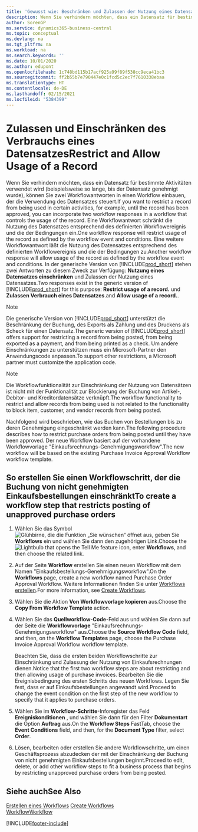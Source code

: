 ```yaml
---
title: 'Gewusst wie: Beschränken und Zulassen der Nutzung eines Datensatzes | Microsoft Docs'
description: Wenn Sie verhindern möchten, dass ein Datensatz für bestimmte Aktivitäten verwendet wird (beispielsweise so lange, bis der Datensatz genehmigt wurde), können Sie zwei Workflowantworten in einen Workflow einbauen, der die Verwendung des Datensatzes steuert.
author: SorenGP
ms.service: dynamics365-business-central
ms.topic: conceptual
ms.devlang: na
ms.tgt_pltfrm: na
ms.workload: na
ms.search.keywords: ''
ms.date: 10/01/2020
ms.author: edupont
ms.openlocfilehash: 1c748bd115b17acf925a99f89f538cc9eca41bc3
ms.sourcegitcommit: ff2b55b7e790447e0c1fcd5c2ec7f7610338ebaa
ms.translationtype: HT
ms.contentlocale: de-DE
ms.lasthandoff: 02/15/2021
ms.locfileid: "5384399"
---
```

# <a name="restrict-and-allow-usage-of-a-record"></a><span data-ttu-id="b5fc5-103">Zulassen und Einschränken des Verbrauchs eines Datensatzes</span><span class="sxs-lookup"><span data-stu-id="b5fc5-103">Restrict and Allow Usage of a Record</span></span>
<span data-ttu-id="b5fc5-104">Wenn Sie verhindern möchten, dass ein Datensatz für bestimmte Aktivitäten verwendet wird (beispielsweise so lange, bis der Datensatz genehmigt wurde), können Sie zwei Workflowantworten in einen Workflow einbauen, der die Verwendung des Datensatzes steuert.</span><span class="sxs-lookup"><span data-stu-id="b5fc5-104">If you want to restrict a record from being used in certain activities, for example, until the record has been approved, you can incorporate two workflow responses in a workflow that controls the usage of the record.</span></span> <span data-ttu-id="b5fc5-105">Eine Workflowantwort schränkt die Nutzung des Datensatzes entsprechend des definierten Workflowereignis und die der Bedingungen ein.</span><span class="sxs-lookup"><span data-stu-id="b5fc5-105">One workflow response will restrict usage of the record as defined by the workflow event and conditions.</span></span> <span data-ttu-id="b5fc5-106">Eine weitere Workflowantwort läßt die Nutzung des Datensatzes entsprechend des definierten Workflowereignis und die der Bedingungen zu.</span><span class="sxs-lookup"><span data-stu-id="b5fc5-106">Another workflow response will allow usage of the record as defined by the workflow event and conditions.</span></span> <span data-ttu-id="b5fc5-107">In der generische Version von [!INCLUDE[prod_short](includes/prod_short.md)] stehen zwei Antworten zu diesem Zweck zur Verfügung: **Nutzung eines Datensatzes einschränken** und Zulassen der Nutzung eines Datensatzes.</span><span class="sxs-lookup"><span data-stu-id="b5fc5-107">Two responses exist in the generic version of [!INCLUDE[prod_short](includes/prod_short.md)] for this purpose: **Restrict usage of a record.**</span></span> <span data-ttu-id="b5fc5-108">und **Zulassen Verbrauch eines Datensatzes**.</span><span class="sxs-lookup"><span data-stu-id="b5fc5-108">and **Allow usage of a record.**.</span></span>

> [!NOTE]  
>  <span data-ttu-id="b5fc5-109">Die generische Version von [!INCLUDE[prod_short](includes/prod_short.md)] unterstützt die Beschränkung der Buchung, des Exports als Zahlung und des Druckens als Scheck für einen Datensatz.</span><span class="sxs-lookup"><span data-stu-id="b5fc5-109">The generic version of [!INCLUDE[prod_short](includes/prod_short.md)] offers support for restricting a record from being posted, from being exported as a payment, and from being printed as a check.</span></span> <span data-ttu-id="b5fc5-110">Um andere Einschränkungen zu unterstützen muss ein Microsoft-Partner den Anwendungscode anpassen.</span><span class="sxs-lookup"><span data-stu-id="b5fc5-110">To support other restrictions, a Microsoft partner must customize the application code.</span></span>  

> [!NOTE]  
>  <span data-ttu-id="b5fc5-111">Die Workflowfunktionalität zur Einschränkung der Nutzung von Datensätzen ist nicht mit der Funktionalität zur Blockierung der Buchung von Artikel-, Debitor- und Kreditordatensätze verknüpft.</span><span class="sxs-lookup"><span data-stu-id="b5fc5-111">The workflow functionality to restrict and allow records from being used is not related to the functionality to block item, customer, and vendor records from being posted.</span></span>

<span data-ttu-id="b5fc5-112">Nachfolgend wird beschrieben, wie das Buchen von Bestellungen bis zu deren Genehmigung eingeschränkt werden kann.</span><span class="sxs-lookup"><span data-stu-id="b5fc5-112">The following procedure describes how to restrict purchase orders from being posted until they have been approved.</span></span> <span data-ttu-id="b5fc5-113">Der neue Workflow basiert auf der vorhandene Workflowvorlage "Einkaufsrechnungs-Genehmigungsworkflow".</span><span class="sxs-lookup"><span data-stu-id="b5fc5-113">The new workflow will be based on the existing Purchase Invoice Approval Workflow workflow template.</span></span>  

## <a name="to-create-a-workflow-step-that-restricts-posting-of-unapproved-purchase-orders"></a><span data-ttu-id="b5fc5-114">So erstellen Sie einen Workflowschritt, der die Buchung von nicht genehmigten Einkaufsbestellungen einschränkt</span><span class="sxs-lookup"><span data-stu-id="b5fc5-114">To create a workflow step that restricts posting of unapproved purchase orders</span></span>  
1. <span data-ttu-id="b5fc5-115">Wählen Sie das Symbol ![Glühbirne, die die Funktion „Sie wünschen“ öffnet](media/ui-search/search_small.png "Was möchten Sie tun?") aus, geben Sie **Workflows** ein und wählen Sie dann den zugehörigen Link.</span><span class="sxs-lookup"><span data-stu-id="b5fc5-115">Choose the ![Lightbulb that opens the Tell Me feature](media/ui-search/search_small.png "Tell me what you want to do") icon, enter **Workflows**, and then choose the related link.</span></span>  
2. <span data-ttu-id="b5fc5-116">Auf der Seite **Workflow** erstellen Sie einen neuen Workflow mit dem Namen "Einkaufsbestellungs-Genehmigungsworkflow".</span><span class="sxs-lookup"><span data-stu-id="b5fc5-116">On the **Workflows** page, create a new workflow named Purchase Order Approval Workflow.</span></span> <span data-ttu-id="b5fc5-117">Weitere Informationen finden Sie unter [Workflows erstellen](across-how-to-create-workflows.md).</span><span class="sxs-lookup"><span data-stu-id="b5fc5-117">For more information, see [Create Workflows](across-how-to-create-workflows.md).</span></span>  
3. <span data-ttu-id="b5fc5-118">Wählen Sie die Aktion **Von Workflowvorlage kopieren** aus.</span><span class="sxs-lookup"><span data-stu-id="b5fc5-118">Choose the **Copy From Workflow Template** action.</span></span>  
4. <span data-ttu-id="b5fc5-119">Wählen Sie das **Quellworkflow-Code**-Feld aus und wählen Sie dann auf der Seite die **Workflowvorlage** "Einkaufsrechnungs-Genehmigungsworkflow" aus.</span><span class="sxs-lookup"><span data-stu-id="b5fc5-119">Choose the **Source Workflow Code** field, and then, on the **Workflow Templates** page, choose the Purchase Invoice Approval Workflow workflow template.</span></span>  

     <span data-ttu-id="b5fc5-120">Beachten Sie, dass die ersten beiden Workflowschritte zur Einschränkung und Zulassung der Nutzung von Einkaufsrechnungen dienen.</span><span class="sxs-lookup"><span data-stu-id="b5fc5-120">Notice that the first two workflow steps are about restricting and then allowing usage of purchase invoices.</span></span> <span data-ttu-id="b5fc5-121">Bearbeiten Sie die Ereignisbedingung des ersten Schritts des neuen Workflows. Legen Sie fest, dass er auf Einkaufsbestellungen angewandt wird.</span><span class="sxs-lookup"><span data-stu-id="b5fc5-121">Proceed to change the event condition on the first step of the new workflow to specify that it applies to purchase orders.</span></span>  
5. <span data-ttu-id="b5fc5-122">Wählen Sie im **Workflow-Schritte**-Inforegister das Feld **Ereigniskonditionen** , und wählen Sie dann für den Filter **Dokumentart** die Option **Auftrag** aus.</span><span class="sxs-lookup"><span data-stu-id="b5fc5-122">On the **Workflow Steps** FastTab, choose the **Event Conditions** field, and then, for the **Document Type** filter, select **Order**.</span></span>  
6. <span data-ttu-id="b5fc5-123">Lösen, bearbeiten oder erstellen Sie andere Workflowschritte, um einen Geschäftsprozess abzudecken der mit der Einschränkung der Buchung von nicht genehmigten Einkaufsbestellungen beginnt.</span><span class="sxs-lookup"><span data-stu-id="b5fc5-123">Proceed to edit, delete, or add other workflow steps to fit a business process that begins by restricting unapproved purchase orders from being posted.</span></span>  

## <a name="see-also"></a><span data-ttu-id="b5fc5-124">Siehe auch</span><span class="sxs-lookup"><span data-stu-id="b5fc5-124">See Also</span></span>  
<span data-ttu-id="b5fc5-125">[Erstellen eines Workflows](across-how-to-create-workflows.md) </span><span class="sxs-lookup"><span data-stu-id="b5fc5-125">[Create Workflows](across-how-to-create-workflows.md) </span></span>  
[<span data-ttu-id="b5fc5-126">Workflow</span><span class="sxs-lookup"><span data-stu-id="b5fc5-126">Workflow</span></span>](across-workflow.md)   


[!INCLUDE[footer-include](includes/footer-banner.md)]
